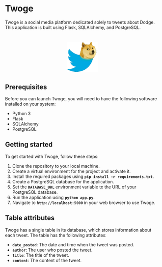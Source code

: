 # **Twoge**

Twoge is a social media platform dedicated solely to tweets about Dodge. This application is built using Flask, SQLAlchemy, and PostgreSQL.

<h1 align="center">
	<img
		width="100"
		alt="Project Twoge"
		src="./static/img/twoge.png">
</h1>

## **Prerequisites**

Before you can launch Twoge, you will need to have the following software installed on your system:

- Python 3
- Flask
- SQLAlchemy
- PostgreSQL

## **Getting started**

To get started with Twoge, follow these steps:

1. Clone the repository to your local machine.
2. Create a virtual environment for the project and activate it.
3. Install the required packages using **`pip install -r requirements.txt`**.
4. Create a PostgreSQL database for the application.
5. Set the **`DATABASE_URL`** environment variable to the URL of your PostgreSQL database.
6. Run the application using **`python app.py`**.
7. Navigate to **`http://localhost:5000`** in your web browser to use Twoge.

## **Table attributes**

Twoge has a single table in its database, which stores information about each tweet. The table has the following attributes:

- **`date_posted`**: The date and time when the tweet was posted.
- **`author`**: The user who posted the tweet.
- **`title`**: The title of the tweet.
- **`content`**: The content of the tweet.